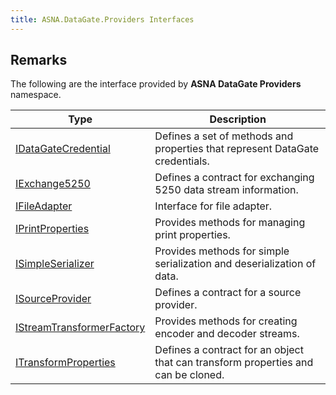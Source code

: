```yaml
---
title: ASNA.DataGate.Providers Interfaces
---
```


## Remarks

The following are the interface provided by **ASNA DataGate Providers** namespace.


| Type | Description |
| --- | --- |
| [IDataGateCredential](/reference/datagate/datagate-providers/i-datagate-credential.html) | Defines a set of methods and properties that represent DataGate credentials. |
| [IExchange5250](/reference/datagate/datagate-providers/i-exchange5250.html) | Defines a contract for exchanging 5250 data stream information. |
| [IFileAdapter](/reference/datagate/datagate-providers/i-file-adapter.html) | Interface for file adapter. |
| [IPrintProperties](/reference/datagate/datagate-providers/i-print-properties.html) | Provides methods for managing print properties. |
| [ISimpleSerializer](/reference/datagate/datagate-providers/i-simple-serializer.html) | Provides methods for simple serialization and deserialization of data. |
| [ISourceProvider](/reference/datagate/datagate-providers/i-source-provider.html) | Defines a contract for a source provider. |
| [IStreamTransformerFactory](/reference/datagate/datagate-providers/i-stream-transformer-factory.html) | Provides methods for creating encoder and decoder streams. |
| [ITransformProperties](/reference/datagate/datagate-providers/i-transform-properties.html) | Defines a contract for an object that can transform properties and can be cloned. |
